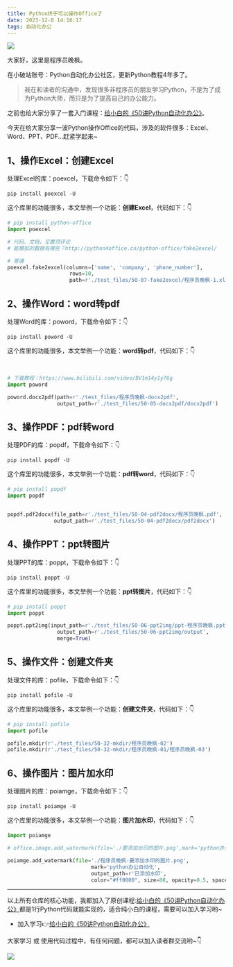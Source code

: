 ```yaml
---
title: Python终于可以操作Office了
date: 2023-12-8 14:16:17
tags: 自动化办公
---
```


![](https://article-1300615378.cos.ap-nanjing.myqcloud.com/python-office/1209-py-office/cover.jpg)

大家好，这里是程序员晚枫。

在小破站账号：Python自动化办公社区，更新Python教程4年多了。

> 我在和读者的沟通中，发现很多非程序员的朋友学习Python，不是为了成为Python大师，而只是为了提高自己的办公能力。

之前也给大家分享了一套入门课程：[给小白的《50讲Python自动化办公》](https://www.python-office.com/course/50-python-office.html)。

今天在给大家分享一波Python操作Office的代码，涉及的软件很多：Excel、Word、PPT、PDF...赶紧学起来~

## 1、操作Excel：创建Excel

处理Excel的库：poexcel，下载命令如下：👇

```shell
pip install poexcel -U
```

这个库里的功能很多，本文举例一个功能：**创建Excel**，代码如下：👇

```python
# pip install python-office
import poexcel

# 代码、文档，见置顶评论
# 能模拟的数据有哪些？http://python4office.cn/python-office/fake2excel/

# 普通
poexcel.fake2excel(columns=['name', 'company', 'phone_number'],
                    rows=10,
                    path=r'./test_files/50-07-fake2excel/程序员晚枫-1.xlsx')
```

## 2、操作Word：word转pdf


处理Word的库：poword，下载命令如下：👇

```shell
pip install poword -U
```

这个库里的功能很多，本文举例一个功能：**word转pdf**，代码如下：👇

```python


# 下载教程：https://www.bilibili.com/video/BV1m14y1y76g
import poword

poword.docx2pdf(path=r'./test_files/程序员晚枫-docx2pdf',
                output_path=r'./test_files/50-05-docx2pdf/docx2pdf')
```

## 3、操作PDF：pdf转word
处理PDF的库：popdf，下载命令如下：👇

```shell
pip install popdf -U
```

这个库里的功能很多，本文举例一个功能：**pdf转word**，代码如下：👇

```python
# pip install popdf
import popdf


popdf.pdf2docx(file_path=r'./test_files/50-04-pdf2docx/程序员晚枫.pdf',
               output_path=r'./test_files/50-04-pdf2docx/pdf2docx')


```

## 4、操作PPT：ppt转图片

处理PPT的库：poppt，下载命令如下：👇

```shell
pip install poppt -U
```

这个库里的功能很多，本文举例一个功能：**ppt转图片**，代码如下：👇

```python
# pip install poppt
import poppt

poppt.ppt2img(input_path=r'./test_files/50-06-ppt2img/ppt-程序员晚枫.pptx',
                output_path=r'./test_files/50-06-ppt2img/output',
                merge=True)


```

## 5、操作文件：创建文件夹

处理文件的库：pofile，下载命令如下：👇

```shell
pip install pofile -U
```

这个库里的功能很多，本文举例一个功能：**创建文件夹**，代码如下：👇

```python
# pip install pofile
import pofile

pofile.mkdir(r'./test_files/50-32-mkdir/程序员晚枫-02')
pofile.mkdir(r'./test_files/50-32-mkdir/程序员晚枫-01/程序员晚枫-03')

```

## 6、操作图片：图片加水印

处理图片的库：poiamge，下载命令如下：👇

```shell
pip install poiamge -U
```

这个库里的功能很多，本文举例一个功能：**图片加水印**，代码如下：👇

```python
import poiamge

# office.image.add_watermark(file='./要添加水印的图片.png',mark='python办公自动化',output_path=r'已添加水印',opacity=0.2)

poiamge.add_watermark(file='./程序员晚枫-要添加水印的图片.png',
                           mark='python办公自动化',
                           output_path=r'已添加水印',
                           color="#ff0000", size=80, opacity=0.5, space=600, angle=30)
```

----

以上所有仓库的核心功能，我都加入了原创课程:[给小白的《50讲Python自动化办公》](https://www.python-office.com/course/50-python-office.html)都是1行Python代码就能实现的，适合纯小白的课程，需要可以加入学习哟~

- 加入学习👉[给小白的《50讲Python自动化办公》](https://www.python-office.com/course/50-python-office.html)

大家学习 或 使用代码过程中，有任何问题，都可以加入读者群交流哟~👇


![](https://cos.python-office.com/group/0816.jpg)

